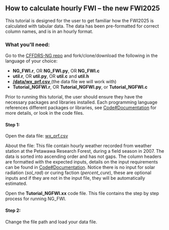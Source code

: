 ## How to calculate hourly FWI – the new FWI2025
This tutorial is designed for the user to get familiar how the FWI2025 is calculated with tabular data.  The data has been pre-formatted for correct column names, and is in an hourly format.

### What you'll need:

Go to the
<a href="https://github.com/nrcan-cfs-fire/cffdrs-ng/tree/main" target="_blank">CFFDRS-NG repo</a>
and fork/clone/download the following in the language of your choice: 

- **NG_FWI.r**, OR **NG_FWI.py**, OR **NG_FWI.c** 
- **util.r**, OR **util.py**, OR **util.c** and **util.h**
- <a href="https://github.com/nrcan-cfs-fire/cffdrs-ng/blob/main/data/wx_prf.csv" target="_blank"> **/data/wx_prf.csv** </a> (the data file we will work with)
- **Tutorial_NGFWI.r**, OR **Tutorial_NGFWI.py**, or **Tutorial_NGFWI.c**

Prior to running this tutorial, the user should ensure they have the necessary packages and libraries installed.  Each programming language references different packages or libraries, see [Code#Documentation](/code/#documentation) for more details, or look in the code files.
#### Step 1:  
Open the data file:
<a href="https://github.com/nrcan-cfs-fire/cffdrs-ng/blob/main/data/wx_prf.csv" target="_blank"> wx_prf.csv </a>

About the file: This file contain hourly weather recorded from weather station at the Petawawa Research Forest, during a field season in 2007. The data is sorted into ascending order and has not gaps. The column headers are formatted with the expected inputs, details on the input requirements can be found in [Code#Documentation](/code/#documentation). Notice there is no input for solar radiation (*sol_rad*) or curing faction (*percent_cure*), these are optional inputs and if they are not in the input file, they will be automatically estimated.

Open the **Tutorial_NGFWI.xx** code file.  This file contains the step by step process for running NG_FWI.

#### Step 2: 
Change the file path and load your data file. 
